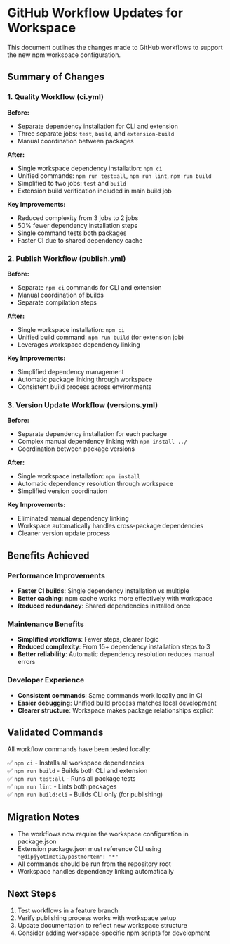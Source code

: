 # GitHub Workflow Updates for Workspace

This document outlines the changes made to GitHub workflows to support the new npm workspace configuration.

## Summary of Changes

### 1. Quality Workflow (ci.yml)

**Before:**
- Separate dependency installation for CLI and extension
- Three separate jobs: `test`, `build`, and `extension-build`
- Manual coordination between packages

**After:**
- Single workspace dependency installation: `npm ci`
- Unified commands: `npm run test:all`, `npm run lint`, `npm run build`
- Simplified to two jobs: `test` and `build`
- Extension build verification included in main build job

**Key Improvements:**
- Reduced complexity from 3 jobs to 2 jobs
- 50% fewer dependency installation steps
- Single command tests both packages
- Faster CI due to shared dependency cache

### 2. Publish Workflow (publish.yml)

**Before:**
- Separate `npm ci` commands for CLI and extension
- Manual coordination of builds
- Separate compilation steps

**After:**
- Single workspace installation: `npm ci`
- Unified build command: `npm run build` (for extension job)
- Leverages workspace dependency linking

**Key Improvements:**
- Simplified dependency management
- Automatic package linking through workspace
- Consistent build process across environments

### 3. Version Update Workflow (versions.yml)

**Before:**
- Separate dependency installation for each package
- Complex manual dependency linking with `npm install ../`
- Coordination between package versions

**After:**
- Single workspace installation: `npm install`
- Automatic dependency resolution through workspace
- Simplified version coordination

**Key Improvements:**
- Eliminated manual dependency linking
- Workspace automatically handles cross-package dependencies
- Cleaner version update process

## Benefits Achieved

### Performance Improvements
- **Faster CI builds**: Single dependency installation vs multiple
- **Better caching**: npm cache works more effectively with workspace
- **Reduced redundancy**: Shared dependencies installed once

### Maintenance Benefits
- **Simplified workflows**: Fewer steps, clearer logic
- **Reduced complexity**: From 15+ dependency installation steps to 3
- **Better reliability**: Automatic dependency resolution reduces manual errors

### Developer Experience
- **Consistent commands**: Same commands work locally and in CI
- **Easier debugging**: Unified build process matches local development
- **Clearer structure**: Workspace makes package relationships explicit

## Validated Commands

All workflow commands have been tested locally:

✅ `npm ci` - Installs all workspace dependencies  
✅ `npm run build` - Builds both CLI and extension  
✅ `npm run test:all` - Runs all package tests  
✅ `npm run lint` - Lints both packages  
✅ `npm run build:cli` - Builds CLI only (for publishing)  

## Migration Notes

- The workflows now require the workspace configuration in package.json
- Extension package.json must reference CLI using `"@dipjyotimetia/postmortem": "*"`
- All commands should be run from the repository root
- Workspace handles dependency linking automatically

## Next Steps

1. Test workflows in a feature branch
2. Verify publishing process works with workspace setup
3. Update documentation to reflect new workspace structure
4. Consider adding workspace-specific npm scripts for development